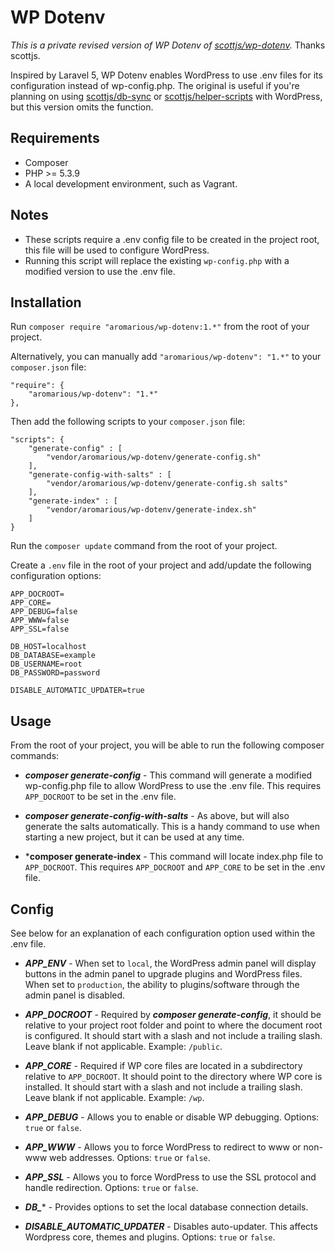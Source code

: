 # WP Dotenv

*This is a private revised version of WP Dotenv of [scottjs/wp-dotenv](https://github.com/scottjs/wp-dotenv).* Thanks scottjs.

Inspired by Laravel 5, WP Dotenv enables WordPress to use .env files for its configuration instead of wp-config.php.
The original is useful if you're planning on using [scottjs/db-sync](https://github.com/scottjs/db-sync) or [scottjs/helper-scripts](https://github.com/scottjs/helper-scripts) with WordPress, but this version omits the function.

## Requirements

* Composer
* PHP >= 5.3.9
* A local development environment, such as Vagrant.

## Notes

* These scripts require a .env config file to be created in the project root, this file will be used to configure WordPress.
* Running this script will replace the existing `wp-config.php` with a modified version to use the .env file.

## Installation

Run `composer require "aromarious/wp-dotenv:1.*"` from the root of your project.

Alternatively, you can manually add `"aromarious/wp-dotenv": "1.*"` to your `composer.json` file:

```
"require": {
	"aromarious/wp-dotenv": "1.*"
},
```

Then add the following scripts to your `composer.json` file:

```
"scripts": {
	"generate-config" : [
		"vendor/aromarious/wp-dotenv/generate-config.sh"
	],
	"generate-config-with-salts" : [
		"vendor/aromarious/wp-dotenv/generate-config.sh salts"
	],
	"generate-index" : [
		"vendor/aromarious/wp-dotenv/generate-index.sh"
	]
}
```

Run the `composer update` command from the root of your project. 

Create a `.env` file in the root of your project and add/update the following configuration options:

```
APP_DOCROOT=
APP_CORE=
APP_DEBUG=false
APP_WWW=false
APP_SSL=false

DB_HOST=localhost
DB_DATABASE=example
DB_USERNAME=root
DB_PASSWORD=password

DISABLE_AUTOMATIC_UPDATER=true
```

## Usage

From the root of your project, you will be able to run the following composer commands:

* ***composer generate-config*** - This command will generate a modified wp-config.php file to allow WordPress to use the .env file. This requires `APP_DOCROOT` to be set in the .env file.

* ***composer generate-config-with-salts*** - As above, but will also generate the salts automatically. This is a handy  command to use when starting a new project, but it can be used at any time.

* ***composer generate-index** - This command will locate index.php file to `APP_DOCROOT`. This requires `APP_DOCROOT` and `APP_CORE` to be set in the .env file.

## Config

See below for an explanation of each configuration option used within the .env file.

* ***APP_ENV*** - When set to `local`, the WordPress admin panel will display buttons in the admin panel to upgrade plugins and WordPress files. When set to `production`, the ability to plugins/software through the admin panel is disabled. 

* ***APP_DOCROOT*** - Required by ***composer generate-config***, it should be relative to your project root folder and point to where the document root is configured. It should start with a slash and not include a trailing slash. Leave blank if not applicable. Example: `/public`.

* ***APP_CORE*** - Required if WP core files are located in a subdirectory relative to `APP_DOCROOT`. It should point to the directory where WP core is installed. It should start with a slash and not include a trailing slash. Leave blank if not applicable. Example: `/wp`.

* ***APP_DEBUG*** - Allows you to enable or disable WP debugging. Options: `true` or `false`.

* ***APP_WWW*** - Allows you to force WordPress to redirect to www or non-www web addresses. Options: `true` or `false`.

* ***APP_SSL*** - Allows you to force WordPress to use the SSL protocol and handle redirection. Options: `true` or `false`.

* ***DB_**** - Provides options to set the local database connection details.

* ***DISABLE_AUTOMATIC_UPDATER*** - Disables auto-updater. This affects Wordpress core, themes and plugins. Options: `true` or `false`.
